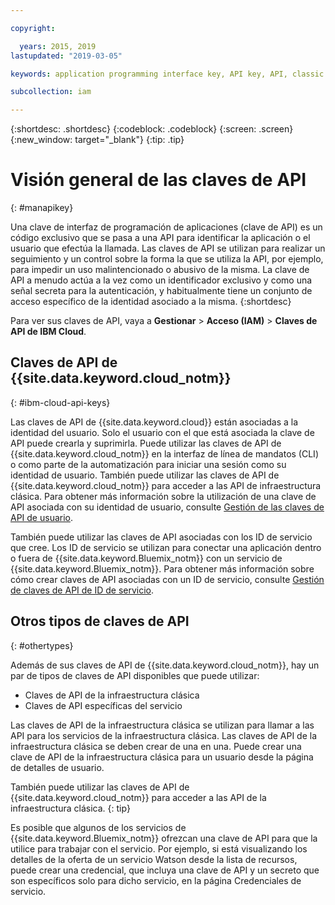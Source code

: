 ```yaml
---

copyright:

  years: 2015, 2019
lastupdated: "2019-03-05"

keywords: application programming interface key, API key, API, classic infrastructure API key, IBM Cloud API key

subcollection: iam

---
```


{:shortdesc: .shortdesc}
{:codeblock: .codeblock}
{:screen: .screen}
{:new_window: target="_blank"}
{:tip: .tip}

# Visión general de las claves de API
{: #manapikey}

Una clave de interfaz de programación de aplicaciones (clave de API) es un código exclusivo que se pasa a una API para identificar la aplicación o el usuario que efectúa la llamada. Las claves de API se utilizan para realizar un seguimiento y un control sobre la forma la que se utiliza la API, por ejemplo, para impedir un uso malintencionado o abusivo de la misma. La clave de API a menudo actúa a la vez como un identificador exclusivo y como una señal secreta para la autenticación, y habitualmente tiene un conjunto de acceso específico de la identidad asociado a la misma.
{:shortdesc}

Para ver sus claves de API, vaya a **Gestionar** > **Acceso (IAM)** > **Claves de API de IBM Cloud**.

## Claves de API de {{site.data.keyword.cloud_notm}}
{: #ibm-cloud-api-keys}

Las claves de API de {{site.data.keyword.cloud}} están asociadas a la identidad del usuario. Solo el usuario con el que está asociada la clave de API puede crearla y suprimirla. Puede utilizar las claves de API de {{site.data.keyword.cloud_notm}} en la interfaz de línea de mandatos (CLI) o como parte de la automatización para iniciar una sesión como su identidad de usuario. También puede utilizar las claves de API de {{site.data.keyword.cloud_notm}} para acceder a las API de infraestructura clásica. Para obtener más información sobre la utilización de una clave de API asociada con su identidad de usuario, consulte [Gestión de las claves de API de usuario](/docs/iam?topic=iam-userapikey#userapikey).

También puede utilizar las claves de API asociadas con los ID de servicio que cree. Los ID de servicio se utilizan para conectar una aplicación dentro o fuera de {{site.data.keyword.Bluemix_notm}} con un servicio de {{site.data.keyword.Bluemix_notm}}. Para obtener más información sobre cómo crear claves de API asociadas con un ID de servicio, consulte [Gestión de claves de API de ID de servicio](/docs/iam?topic=iam-serviceidapikeys#serviceidapikeys).

## Otros tipos de claves de API
{: #othertypes}

Además de sus claves de API de {{site.data.keyword.cloud_notm}}, hay un par de tipos de claves de API disponibles que puede utilizar:

* Claves de API de la infraestructura clásica
* Claves de API específicas del servicio

Las claves de API de la infraestructura clásica se utilizan para llamar a las API para los servicios de la infraestructura clásica. Las claves de API de la infraestructura clásica se deben crear de una en una. Puede crear una clave de API de la infraestructura clásica para un usuario desde la página de detalles de usuario.

También puede utilizar las claves de API de {{site.data.keyword.cloud_notm}} para acceder a las API de la infraestructura clásica.
{: tip}

Es posible que algunos de los servicios de {{site.data.keyword.Bluemix_notm}} ofrezcan una clave de API para que la utilice para trabajar con el servicio. Por ejemplo, si está visualizando los detalles de la oferta de un servicio Watson desde la lista de recursos, puede crear una credencial, que incluya una clave de API y un secreto que son específicos solo para dicho servicio, en la página Credenciales de servicio.
